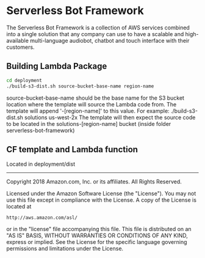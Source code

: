 # Serverless Bot Framework
The Serverless Bot Framework is a collection of AWS services combined into a single solution that any company can use to have a scalable and high-available multi-language audiobot, chatbot and touch interface with their customers.

## Building Lambda Package
```bash
cd deployment
./build-s3-dist.sh source-bucket-base-name region-name
```
source-bucket-base-name should be the base name for the S3 bucket location where the template will source the Lambda code from.
The template will append '-[region-name]' to this value.
For example: ./build-s3-dist.sh solutions us-west-2x
The template will then expect the source code to be located in the solutions-[region-name] bucket (inside folder serverless-bot-framework)

## CF template and Lambda function
Located in deployment/dist

***

Copyright 2018 Amazon.com, Inc. or its affiliates. All Rights Reserved.

Licensed under the Amazon Software License (the "License"). You may not use this file except in compliance with the License. A copy of the License is located at

    http://aws.amazon.com/asl/

or in the "license" file accompanying this file. This file is distributed on an "AS IS" BASIS, WITHOUT WARRANTIES OR CONDITIONS OF ANY KIND, express or implied. See the License for the specific language governing permissions and limitations under the License.
